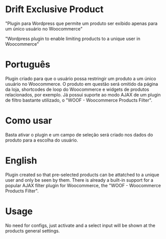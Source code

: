 # Drift Exclusive Product
"Plugin para Wordpress que permite um produto ser exibido apenas para um único usuário no Woocommerce"

"Wordpress plugin to enable limiting products to a unique user in Woocommerce"


# Português
Plugin criado para que o usuário possa restringir um produto a um único usuário no Woocommerce. 
O produto em questão será omitido da página da loja, shortcodes de loop do Woocommerce e widgets de produtos relacionados, por exemplo.
Já possui suporte ao modo AJAX de um plugin de filtro bastante utilizado, o "WOOF - Woocommerce Products Filter".
# Como usar
Basta ativar o plugin e um campo de seleção será criado nos dados do produto para a escolha do usuário.



# English
Plugin created so that pre-selected products can be attatched to a unique user and only be seen by them.
There is already a built-in support for a popular AJAX filter plugin for Woocommerce, the "WOOF - Woocommerce Products Filter".
# Usage
No need for configs, just activate and a select input will be shown at the products general settings.
